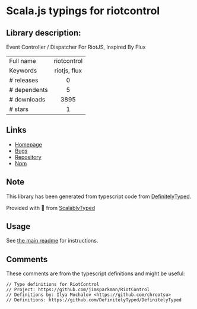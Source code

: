 
# Scala.js typings for riotcontrol


## Library description:
Event Controller / Dispatcher For RiotJS, Inspired By Flux

|                    |                 |
| ------------------ | :-------------: |
| Full name          | riotcontrol |
| Keywords           | riotjs, flux |
| # releases         | 0 |
| # dependents       | 5 |
| # downloads        | 3895 |
| # stars            | 1 |

## Links
- [Homepage](https://github.com/jimsparkman/RiotControl)
- [Bugs](https://github.com/jimsparkman/RiotControl/issues)
- [Repository](https://github.com/jimsparkman/RiotControl)
- [Npm](https://www.npmjs.com/package/riotcontrol)
    


## Note
This library has been generated from typescript code from [DefinitelyTyped](https://definitelytyped.org).

Provided with :purple_heart: from [ScalablyTyped](https://github.com/oyvindberg/ScalablyTyped)

## Usage
See [the main readme](../../readme.md) for instructions.

## Comments

These comments are from the typescript definitions and might be useful:
```
// Type definitions for RiotControl
// Project: https://github.com/jimsparkman/RiotControl
// Definitions by: Ilya Mochalov <https://github.com/chrootsu>
// Definitions: https://github.com/DefinitelyTyped/DefinitelyTyped

```

